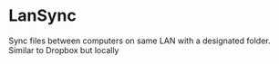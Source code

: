# LanSync
Sync files between computers on same LAN with a designated folder. Similar to Dropbox but locally
